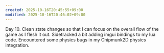 ```yaml
---
created: 2025-10-16T20:45:55+09:00
modified: 2025-10-16T20:46:02+09:00
---
```


Day 10. Clean state changes so that I can focus on the overall flow of the game as I flesh it out. Sidetracked a bit adding imgui bindings to my lua code. Encountered some physics bugs in my Chipmunk2D physics integration.
